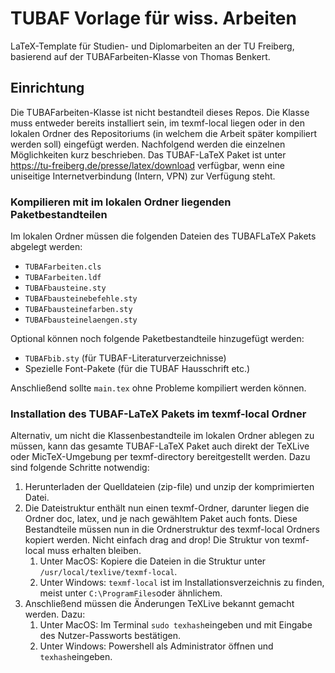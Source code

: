 # TUBAF Vorlage für wiss. Arbeiten

LaTeX-Template für Studien- und Diplomarbeiten an der TU Freiberg, basierend auf der TUBAFarbeiten-Klasse von Thomas Benkert.

## Einrichtung
Die TUBAFarbeiten-Klasse ist nicht bestandteil dieses Repos. Die Klasse muss entweder bereits installiert sein, im texmf-local liegen oder in den lokalen Ordner des Repositoriums (in welchem die Arbeit später kompiliert werden soll) eingefügt werden. Nachfolgend werden die einzelnen Möglichkeiten kurz beschrieben. Das TUBAF-LaTeX Paket ist unter https://tu-freiberg.de/presse/latex/download verfügbar, wenn eine uniseitige Internetverbindung (Intern, VPN) zur Verfügung steht.

### Kompilieren mit im lokalen Ordner liegenden Paketbestandteilen
Im lokalen Ordner müssen die folgenden Dateien des TUBAFLaTeX Pakets abgelegt werden:
- `TUBAFarbeiten.cls`
- `TUBAFarbeiten.ldf`
- `TUBAFbausteine.sty`
- `TUBAFbausteinebefehle.sty`
- `TUBAFbausteinefarben.sty`
- `TUBAFbausteinelaengen.sty`

Optional können noch folgende Paketbestandteile hinzugefügt werden:
- `TUBAFbib.sty` (für TUBAF-Literaturverzeichnisse)
- Spezielle Font-Pakete (für die TUBAF Hausschrift etc.)

Anschließend sollte `main.tex` ohne Probleme kompiliert werden können.

### Installation des TUBAF-LaTeX Pakets im texmf-local Ordner
Alternativ, um nicht die Klassenbestandteile im lokalen Ordner ablegen zu müssen, kann das gesamte TUBAF-LaTeX Paket auch direkt der TeXLive oder MicTeX-Umgebung per texmf-directory bereitgestellt werden. Dazu sind folgende Schritte notwendig:
1. Herunterladen der Quelldateien (zip-file) und unzip der komprimierten Datei.
2. Die Dateistruktur enthält nun einen texmf-Ordner, darunter liegen die Ordner doc, latex, und je nach gewähltem Paket auch fonts. Diese Bestandteile müssen nun in die Ordnerstruktur des texmf-local Ordners kopiert werden. Nicht einfach drag and drop! Die Struktur von texmf-local muss erhalten bleiben.
   1. Unter MacOS: Kopiere die Dateien in die Struktur unter `/usr/local/texlive/texmf-local`.
   2. Unter Windows: `texmf-local` ist im Installationsverzeichnis zu finden, meist unter `C:\ProgramFiles`oder ähnlichem.
3. Anschließend müssen die Änderungen TeXLive bekannt gemacht werden. Dazu:
   1. Unter MacOS: Im Terminal `sudo texhash`eingeben und mit Eingabe des Nutzer-Passworts bestätigen.
   2. Unter Windows: Powershell als Administrator öffnen und `texhash`eingeben. 

